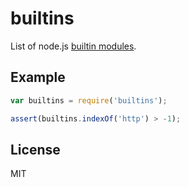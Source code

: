 
# builtins

  List of node.js [builtin modules](http://nodejs.org/api/).

## Example

```js
var builtins = require('builtins');

assert(builtins.indexOf('http') > -1);
```

## License

  MIT